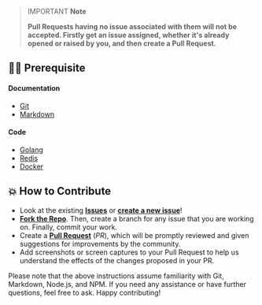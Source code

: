 > IMPORTANT **Note**
>
> **Pull Requests having no issue associated with them will not be accepted. Firstly get an issue assigned, whether it's already opened or raised by you, and then create a Pull Request.**

## 👨‍💻 Prerequisite

#### Documentation

- [Git](https://git-scm.com/)
- [Markdown](https://www.markdownguide.org/basic-syntax/)

#### Code

- [Golang](https://golang.org/)
- [Redis](https://redis.io/)
- [Docker](https://www.docker.com/)

## 💥 How to Contribute

- Look at the existing [**Issues**](https://github.com/Pradumnasaraf/Shortify/issues) or [**create a new issue**](https://github.com/Pradumnasaraf/Shortify/issues/new/choose)!
- [**Fork the Repo**](https://github.com/Pradumnasaraf/Shortify/fork). Then, create a branch for any issue that you are working on. Finally, commit your work.
- Create a **[Pull Request](https://github.com/Pradumnasaraf/Shortify/compare)** (_PR_), which will be promptly reviewed and given suggestions for improvements by the community.
- Add screenshots or screen captures to your Pull Request to help us understand the effects of the changes proposed in your PR.

Please note that the above instructions assume familiarity with Git, Markdown, Node.js, and NPM. If you need any assistance or have further questions, feel free to ask. Happy contributing!